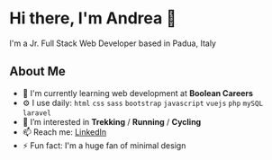 # Hi there, I'm Andrea 👋

I'm a Jr. Full Stack Web Developer based in Padua, Italy


## About Me

- 🏢 I'm currently learning web development at **Boolean Careers**
- ⚙️ I use daily: `html` `css` `sass` `bootstrap` `javascript` `vuejs` `php` `mySQL` `laravel`
- 👀 I’m interested in **Trekking** / **Running** / **Cycling**
- 📫 Reach me: [LinkedIn](https://linkedin.com/in/andrea-salvalaggio)
- ⚡️ Fun fact: I'm a huge fan of minimal design
